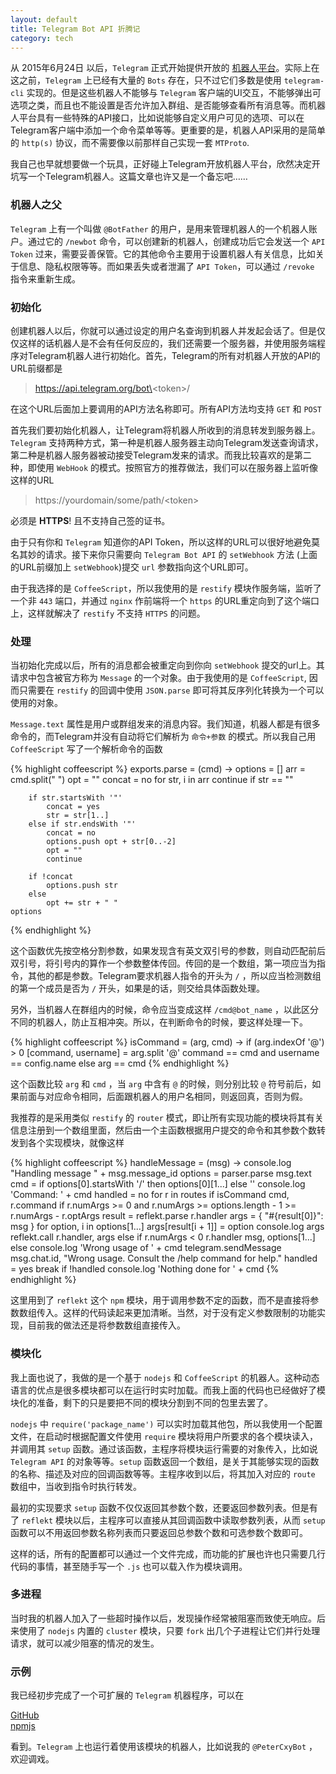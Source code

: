 ```yaml
---
layout: default
title: Telegram Bot API 折腾记
category: tech
---
```


从 2015年6月24日 以后，`Telegram` 正式开始提供开放的 [机器人平台](https://core.telegram.org/bots)。实际上在这之前，`Telegram` 上已经有大量的 `Bots` 存在，只不过它们多数是使用 `telegram-cli` 实现的。但是这些机器人不能够与 `Telegram` 客户端的UI交互，不能够弹出可选项之类，而且也不能设置是否允许加入群组、是否能够查看所有消息等。而机器人平台具有一些特殊的API接口，比如说能够自定义用户可见的选项、可以在Telegram客户端中添加一个命令菜单等等。更重要的是，机器人API采用的是简单的 `http(s)` 协议，而不需要像以前那样自己实现一套 `MTProto`.

我自己也早就想要做一个玩具，正好碰上Telegram开放机器人平台，欣然决定开坑写一个Telegram机器人。这篇文章也许又是一个备忘吧……

<!--more-->

### 机器人之父

`Telegram` 上有一个叫做 `@BotFather` 的用户，是用来管理机器人的一个机器人账户。通过它的 `/newbot` 命令，可以创建新的机器人，创建成功后它会发送一个 `API Token` 过来，需要妥善保管。它的其他命令主要用于设置机器人有关信息，比如关于信息、隐私权限等等。而如果丢失或者泄漏了 `API Token`，可以通过 `/revoke` 指令来重新生成。

### 初始化

创建机器人以后，你就可以通过设定的用户名查询到机器人并发起会话了。但是仅仅这样的话机器人是不会有任何反应的，我们还需要一个服务器，并使用服务端程序对Telegram机器人进行初始化。首先，Telegram的所有对机器人开放的API的URL前缀都是

> https://api.telegram.org/bot\<token\>/

在这个URL后面加上要调用的API方法名称即可。所有API方法均支持 `GET` 和 `POST`

首先我们要初始化机器人，让Telegram将机器人所收到的消息转发到服务器上。`Telegram` 支持两种方式，第一种是机器人服务器主动向Telegram发送查询请求，第二种是机器人服务器被动接受Telegram发来的请求。而我比较喜欢的是第二种，即使用 `WebHook` 的模式。按照官方的推荐做法，我们可以在服务器上监听像这样的URL

> https://yourdomain/some/path/\<token\>

必须是 __HTTPS__! 且不支持自己签的证书。

由于只有你和 `Telegram` 知道你的API Token，所以这样的URL可以很好地避免莫名其妙的请求。接下来你只需要向 `Telegram Bot API` 的 `setWebhook` 方法 (上面的URL前缀加上 `setWebhook`)提交 `url` 参数指向这个URL即可。

由于我选择的是 `CoffeeScript`，所以我使用的是 `restify` 模块作服务端，监听了一个非 `443` 端口，并通过 `nginx` 作前端将一个 `https` 的URL重定向到了这个端口上，这样就解决了 `restify` 不支持 `HTTPS` 的问题。

### 处理

当初始化完成以后，所有的消息都会被重定向到你向 `setWebhook` 提交的url上。其请求中包含被官方称为 `Message` 的一个对象。由于我使用的是 `CoffeeScript`, 因而只需要在 `restify` 的回调中使用 `JSON.parse` 即可将其反序列化转换为一个可以使用的对象。

`Message.text` 属性是用户或群组发来的消息内容。我们知道，机器人都是有很多命令的，而Telegram并没有自动将它们解析为 `命令+参数` 的模式。所以我自己用 `CoffeeScript` 写了一个解析命令的函数

{% highlight coffeescript %}
exports.parse = (cmd) ->
	options = []
	arr = cmd.split(" ")
	opt = ""
	concat = no
	for str, i in arr
		continue if str == ""

		if str.startsWith '"'
			concat = yes
			str = str[1..]
		else if str.endsWith '"'
			concat = no
			options.push opt + str[0..-2]
			opt = ""
			continue

		if !concat
			options.push str
		else
			opt += str + " "
	options
{% endhighlight %}

这个函数优先按空格分割参数，如果发现含有英文双引号的参数，则自动匹配前后双引号，将引号内的算作一个参数整体传回。传回的是一个数组，第一项应当为指令，其他的都是参数。Telegram要求机器人指令的开头为 `/` ，所以应当检测数组的第一个成员是否为 `/` 开头，如果是的话，则交给具体函数处理。

另外，当机器人在群组内的时候，命令应当变成这样 `/cmd@bot_name` ，以此区分不同的机器人，防止互相冲突。所以，在判断命令的时候，要这样处理一下。

{% highlight coffeescript %}
isCommand = (arg, cmd) ->
	if (arg.indexOf '@') > 0
		[command, username] = arg.split '@'
		command == cmd and username == config.name
	else
		arg == cmd
{% endhighlight %}

这个函数比较 `arg` 和 `cmd` ，当 `arg` 中含有 `@` 的时候，则分别比较 `@` 符号前后，如果前面与对应命令相同，后面跟机器人的用户名相同，则返回真，否则为假。

我推荐的是采用类似 `restify` 的 `router` 模式，即让所有实现功能的模块将其有关信息注册到一个数组里面，然后由一个主函数根据用户提交的命令和其参数个数转发到各个实现模块，就像这样

{% highlight coffeescript %}
handleMessage = (msg) ->
	console.log "Handling message " + msg.message_id
	options = parser.parse msg.text
	cmd = if options[0].startsWith '/' then options[0][1...] else ''
	console.log 'Command: ' + cmd
	handled = no
	for r in routes
		if isCommand cmd, r.command
			if r.numArgs >= 0 and r.numArgs >= options.length - 1 >= r.numArgs - r.optArgs
				result = reflekt.parse r.handler
				args = { "#{result[0]}": msg }
				for option, i in options[1...]
					args[result[i + 1]] = option
				console.log args
				reflekt.call r.handler, args
			else if r.numArgs < 0
				r.handler msg, options[1...]
			else
				console.log 'Wrong usage of ' + cmd
				telegram.sendMessage msg.chat.id, "Wrong usage. Consult the /help command for help."
			handled = yes
			break
	if !handled
		console.log 'Nothing done for ' + cmd
{% endhighlight %}

这里用到了 `reflekt` 这个 `npm` 模块，用于调用参数不定的函数，而不是直接将参数数组传入。这样的代码读起来更加清晰。当然，对于没有定义参数限制的功能实现，目前我的做法还是将参数数组直接传入。

### 模块化

我上面也说了，我做的是一个基于 `nodejs` 和 `CoffeeScript` 的机器人。这种动态语言的优点是很多模块都可以在运行时实时加载。而我上面的代码也已经做好了模块化的准备，剩下的只是要把不同的模块分割到不同的包里去罢了。

`nodejs` 中 `require('package_name')` 可以实时加载其他包，所以我使用一个配置文件，在启动时根据配置文件使用 `require` 模块将用户所要求的各个模块读入，并调用其 `setup` 函数。通过该函数，主程序将模块运行需要的对象传入，比如说 `Telegram API` 的对象等等。`setup` 函数返回一个数组，是关于其能够实现的函数的名称、描述及对应的回调函数等等。主程序收到以后，将其加入对应的 `route` 数组中，当收到指令时执行转发。

最初的实现要求 `setup` 函数不仅仅返回其参数个数，还要返回参数列表。但是有了 `reflekt` 模块以后，主程序可以直接从其回调函数中读取参数列表，从而 `setup` 函数可以不用返回参数名称列表而只要返回总参数个数和可选参数个数即可。

这样的话，所有的配置都可以通过一个文件完成，而功能的扩展也许也只需要几行代码的事情，甚至随手写一个 `.js` 也可以载入作为模块调用。

### 多进程

当时我的机器人加入了一些超时操作以后，发现操作经常被阻塞而致使无响应。后来使用了 `nodejs` 内置的 `cluster` 模块，只要 `fork` 出几个子进程让它们并行处理请求，就可以减少阻塞的情况的发生。

### 示例

我已经初步完成了一个可扩展的 `Telegram` 机器程序，可以在

[GitHub](https://github.com/PeterCxy/telegram-bot-coffee)  
[npmjs](https://www.npmjs.com/package/telegram-bot-coffee)

看到。`Telegram` 上也运行着使用该模块的机器人，比如说我的 `@PeterCxyBot` ，欢迎调戏。

